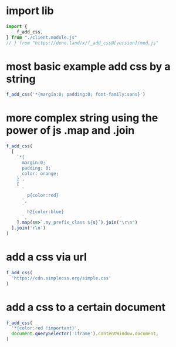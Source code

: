 <!-- {"s_msg":"this file was automatically generated","s_by":"f_generate_markdown.module.js","s_ts_created":"Wed May 10 2023 14:26:39 GMT+0200 (Central European Summer Time)","n_ts_created":1683721599257} -->
# import lib
```javascript
import {
    f_add_css,
} from "./client.module.js"
// } from "https://deno.land/x/f_add_css@[version]/mod.js"
```
# most basic example add css by a string
```javascript
f_add_css('*{margin:0; padding:0; font-family:sans}')
```
# more complex string using the power of js .map and .join
```javascript
f_add_css(
  [
    `*{
      margin:0; 
      padding: 0;
      color: orange;
    }`,
    [
      `
        p{color:red}
      `, 
      `
        h2{color:blue}
      `, 
    ].map(s=>`.my_prefix_class ${s}`).join("\r\n")
  ].join('r\n')
)
```
# add a css via url
```javascript
f_add_css(
  'https://cdn.simplecss.org/simple.css'
)

```
# add a css to a certain document
```javascript
f_add_css(
  '*{color:red !important}',
  document.querySelector('iframe').contentWindow.document, 
)

```